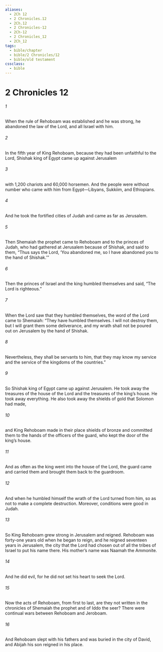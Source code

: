 ```yaml
---
aliases:
  - 2Ch 12
  - 2 Chronicles.12
  - 2Ch.12
  - 2 Chronicles-12
  - 2Ch-12
  - 2 Chronicles_12
  - 2Ch_12
tags:
  - bible/chapter
  - bible/2 Chronicles/12
  - bible/old testament
cssclass:
  - bible
---
```


# 2 Chronicles 12

###### 1
When the rule of Rehoboam was established and he was strong, he abandoned the law of the Lord, and all Israel with him.
###### 2
In the fifth year of King Rehoboam, because they had been unfaithful to the Lord, Shishak king of Egypt came up against Jerusalem
###### 3
with 1,200 chariots and 60,000 horsemen. And the people were without number who came with him from Egypt—Libyans, Sukkiim, and Ethiopians.
###### 4
And he took the fortified cities of Judah and came as far as Jerusalem.
###### 5
Then Shemaiah the prophet came to Rehoboam and to the princes of Judah, who had gathered at Jerusalem because of Shishak, and said to them, “Thus says the Lord, ‘You abandoned me, so I have abandoned you to the hand of Shishak.’”
###### 6
Then the princes of Israel and the king humbled themselves and said, “The Lord is righteous.”
###### 7
When the Lord saw that they humbled themselves, the word of the Lord came to Shemaiah: “They have humbled themselves. I will not destroy them, but I will grant them some deliverance, and my wrath shall not be poured out on Jerusalem by the hand of Shishak.
###### 8
Nevertheless, they shall be servants to him, that they may know my service and the service of the kingdoms of the countries.”
###### 9
So Shishak king of Egypt came up against Jerusalem. He took away the treasures of the house of the Lord and the treasures of the king’s house. He took away everything. He also took away the shields of gold that Solomon had made,
###### 10
and King Rehoboam made in their place shields of bronze and committed them to the hands of the officers of the guard, who kept the door of the king’s house.
###### 11
And as often as the king went into the house of the Lord, the guard came and carried them and brought them back to the guardroom.
###### 12
And when he humbled himself the wrath of the Lord turned from him, so as not to make a complete destruction. Moreover, conditions were good in Judah.
###### 13
So King Rehoboam grew strong in Jerusalem and reigned. Rehoboam was forty-one years old when he began to reign, and he reigned seventeen years in Jerusalem, the city that the Lord had chosen out of all the tribes of Israel to put his name there. His mother’s name was Naamah the Ammonite.
###### 14
And he did evil, for he did not set his heart to seek the Lord.
###### 15
Now the acts of Rehoboam, from first to last, are they not written in the chronicles of Shemaiah the prophet and of Iddo the seer? There were continual wars between Rehoboam and Jeroboam.
###### 16
And Rehoboam slept with his fathers and was buried in the city of David, and Abijah his son reigned in his place.


